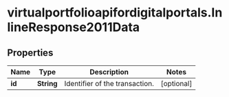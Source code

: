 # virtualportfolioapifordigitalportals.InlineResponse2011Data

## Properties

Name | Type | Description | Notes
------------ | ------------- | ------------- | -------------
**id** | **String** | Identifier of the transaction. | [optional] 


